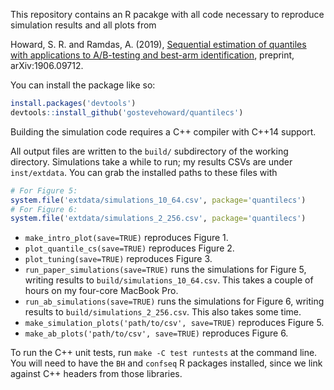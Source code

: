 This repository contains an R pacakge with all code necessary to reproduce
simulation results and all plots from

Howard, S. R. and Ramdas, A. (2019), [Sequential estimation of quantiles with
applications to A/B-testing and best-arm
identification](https://arxiv.org/abs/1906.09712), preprint, arXiv:1906.09712.

You can install the package like so:

```R
install.packages('devtools')
devtools::install_github('gostevehoward/quantilecs')
```

Building the simulation code requires a C++ compiler with C++14 support.

All output files are written to the `build/` subdirectory of the working
directory. Simulations take a while to run; my results CSVs are under
`inst/extdata`. You can grab the installed paths to these files with

```R
# For Figure 5:
system.file('extdata/simulations_10_64.csv', package='quantilecs')
# For Figure 6:
system.file('extdata/simulations_2_256.csv', package='quantilecs')
```

* `make_intro_plot(save=TRUE)` reproduces Figure 1.
* `plot_quantile_cs(save=TRUE)` reproduces Figure 2.
* `plot_tuning(save=TRUE)` reproduces Figure 3.
* `run_paper_simulations(save=TRUE)` runs the simulations for Figure 5, writing
  results to `build/simulations_10_64.csv`. This takes a couple of hours on my
  four-core MacBook Pro.
* `run_ab_simulations(save=TRUE)` runs the simulations for Figure 6, writing
  results to `build/simulations_2_256.csv`. This also takes some time.
* `make_simulation_plots('path/to/csv', save=TRUE)` reproduces Figure 5.
* `make_ab_plots('path/to/csv', save=TRUE)` reproduces Figure 6.

To run the C++ unit tests, run `make -C test runtests` at the command line. You
will need to have the `BH` and `confseq` R packages installed, since we link
against C++ headers from those libraries.
